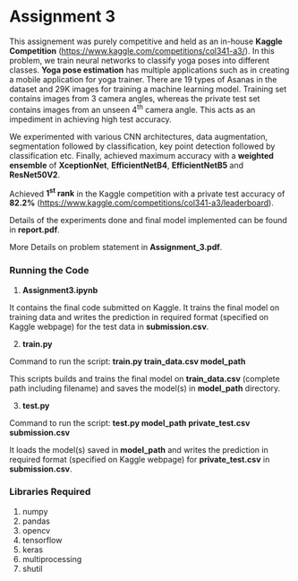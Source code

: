 # Assignment 3

This assignement was purely competitive and held as an in-house **Kaggle Competition** (https://www.kaggle.com/competitions/col341-a3/). In this problem, we train neural networks to classify yoga poses into different classes. **Yoga pose estimation** has multiple applications such as in creating a mobile application for yoga trainer. There are 19 types of Asanas in the dataset and 29K images for training a machine learning model. Training set contains images from 3 camera angles, whereas the private test set contains images from an unseen 4<sup>th</sup> camera angle. This acts as an impediment in achieving high test accuracy.

We experimented with various CNN architectures, data augmentation, segmentation followed by classification, key point detection followed by classification etc. Finally, achieved maximum accuracy with a **weighted ensemble** of **XceptionNet**, **EfficientNetB4**, **EfficientNetB5** and **ResNet50V2**. 

Achieved **1<sup>st</sup> rank** in the Kaggle competition with a private test accuracy of **82.2%** (https://www.kaggle.com/competitions/col341-a3/leaderboard).

Details of the experiments done and final model implemented can be found in **report.pdf**.

More Details on problem statement in **Assignment_3.pdf**.

### Running the Code

1. **Assignment3.ipynb**

It contains the final code submitted on Kaggle. It trains the final model on training data and writes the prediction in required format (specified on Kaggle webpage) for the test data in **submission.csv**.

2. **train.py**

Command to run the script: **train.py train_data.csv model_path**

This scripts builds and trains the final model on **train_data.csv** (complete path including filename) and saves the model(s) in **model_path** directory.

3. **test.py**

Command to run the script: **test.py model_path private_test.csv submission.csv**

It loads the model(s) saved in **model_path** and writes the prediction in required format (specified on Kaggle webpage) for **private_test.csv** in **submission.csv**.

### Libraries Required

1. numpy
2. pandas
3. opencv
4. tensorflow
5. keras
6. multiprocessing
7. shutil


